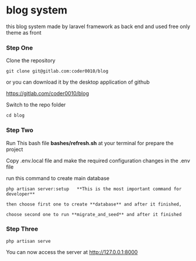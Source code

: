 # blog system

this blog system made by laravel framework as back end and used free only theme as front
### Step One

Clone the repository

    git clone git@gitlab.com:coder0010/blog

or you can download it by the desktop application of github

https://gitlab.com/coder0010/blog

Switch to the repo folder

    cd blog

### Step Two

Run This bash file **bashes/refresh.sh** at your terminal for prepare the project

Copy .env.local file and make the required configuration changes in the .env file

run this command to create main database

    php artisan server:setup   **This is the most important command for developer**

    then choose first one to create **database** and after it finished,

    choose second one to run **migrate_and_seed** and after it finished

### Step Three

    php artisan serve

You can now access the server at http://127.0.0.1:8000
